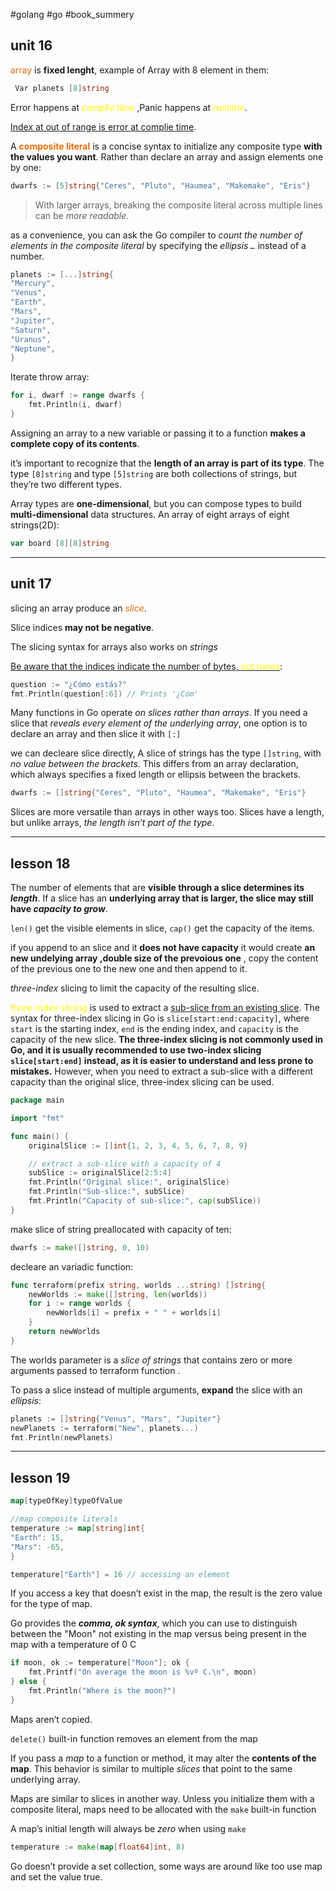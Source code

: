 #golang #go #book_summery 
## unit 16

<font color="#e36c09">array</font> is **fixed lenght**, example of Array with 8 element in them: 
```go
 Var planets [8]string
```

Error happens at *<font color="#ffff00">complie time</font>* ,Panic happens at *<font color="#ffff00">runtime</font>*.

<u>Index at out of range is error at complie time</u>.

A **<font color="#e36c09">composite literal</font>** is a concise syntax to initialize any composite type **with the values you want**. Rather than declare an array and assign elements one by one:

```go
dwarfs := [5]string{"Ceres", "Pluto", "Haumea", "Makemake", "Eris"}
```

> With larger arrays, breaking the composite literal across multiple lines can be *more readable*.

as a convenience, you can ask the Go compiler to *count the number of elements in the composite literal* by specifying the *ellipsis `…`* instead of a number.

```go
planets := [...]string{
"Mercury",
"Venus",
"Earth",
"Mars",
"Jupiter",
"Saturn",
"Uranus",
"Neptune",
}
```

Iterate throw array:
```go
for i, dwarf := range dwarfs {
    fmt.Println(i, dwarf)
}
```

Assigning an array to a new variable or passing it to a function **makes a complete copy of its contents**.

it’s important to recognize that the **length of an array is part of its type**. The type `[8]string` and type `[5]string` are both collections of strings, but they’re two different types.

Array types are **one-dimensional**, but you can compose types to build **multi-dimensional** data structures.
An array of eight arrays of eight strings(2D):
```go
var board [8][8]string
```

----------

## unit 17

slicing an array produce an *<font color="#e36c09">slice</font>*.

Slice indices **may not be negative**.

The slicing syntax for arrays also works on *strings*

<u>Be aware that the indices indicate the number of bytes, <font color="#ffff00">not runes</font></u>:

```go
question := "¿Cómo estás?"
fmt.Println(question[:6]) // Prints '¿Cóm'
```

Many functions in Go operate *on slices rather than arrays*. If you need a slice that *reveals every element of the underlying array*, one option is to declare an array and then slice it with `[:]`

we can decleare slice directly, A slice of strings has the type `[]string`, with *no value between the brackets*. This differs from an array declaration, which always specifies a fixed length or ellipsis between the brackets.

```go
dwarfs := []string{"Ceres", "Pluto", "Haumea", "Makemake", "Eris"}
```

Slices are more versatile than arrays in other ways too. Slices have a length, but unlike arrays, *the length isn’t part of the type*.

----------

## lesson 18

The number of elements that are **visible through a slice determines its *length***. If a slice has an **underlying array that is larger, the slice may still have *capacity to grow***.

`len()` get the visible elements in slice, `cap()` get the capacity of the items.

if you append to an slice and it **does not have capacity** it would create **an new undelying array ,double size of the prevoious one** , copy the content of the previous one to the new one and then append to it.

*three-index* slicing to limit the capacity of the resulting slice.

<font color="#ffff00">three-index slicing</font> is used to extract a <u>sub-slice from an existing slice</u>. The syntax for three-index slicing in Go is `slice[start:end:capacity]`, where `start` is the starting index, `end` is the ending index, and `capacity` is the capacity of the new slice. **The three-index slicing is not commonly used in Go, and it is usually recommended to use two-index slicing `slice[start:end]` instead, as it is easier to understand and less prone to mistakes.** However, when you need to extract a sub-slice with a different capacity than the original slice, three-index slicing can be used.
```go
package main

import "fmt"

func main() {
	originalSlice := []int{1, 2, 3, 4, 5, 6, 7, 8, 9}

	// extract a sub-slice with a capacity of 4
	subSlice := originalSlice[2:5:4]
	fmt.Println("Original slice:", originalSlice)
	fmt.Println("Sub-slice:", subSlice)
	fmt.Println("Capacity of sub-slice:", cap(subSlice))
}

```

make slice of string preallocated with capacity of ten:
```go
dwarfs := make([]string, 0, 10)
```

decleare an variadic function:
```go
func terraform(prefix string, worlds ...string) []string{
    newWorlds := make([]string, len(worlds))
    for i := range worlds {
        newWorlds[i] = prefix + " " + worlds[i]
    }
    return newWorlds
}
```

The worlds parameter is a *slice of strings* that contains zero or more arguments passed to terraform function .

To pass a slice instead of multiple arguments, **expand** the slice with an *ellipsis*:
```go
planets := []string{"Venus", "Mars", "Jupiter"}
newPlanets := terraform("New", planets...)
fmt.Println(newPlanets)
```

----------
## lesson 19

```go
map[typeOfKey]typeOfValue
```

```go
//map composite literals
temperature := map[string]int{
"Earth": 15,
"Mars": -65,
}

temperature["Earth"] = 16 // accessing an element
```

If you access a key that doesn’t exist in the map, the result is the zero value for the type of map.

Go provides the ***comma, ok syntax***, which you can use to distinguish between the "Moon" not existing in the map versus being present in the map with a temperature of 0 C

```go
if moon, ok := temperature["Moon"]; ok {
    fmt.Printf("On average the moon is %vº C.\n", moon)
} else {
    fmt.Println("Where is the moon?")
}
```

Maps aren’t copied.

`delete()` built-in function removes an element from the map

If you pass a *map* to a function or method, it may alter the **contents of the map**. This behavior is similar to multiple *slices* that point to the same underlying array.

Maps are similar to slices in another way. Unless you initialize them with a composite literal, maps need to be allocated with the `make` built-in function

A map’s initial length will always be *zero* when using `make`

```go
temperature := make(map[float64]int, 8)
```

 Go doesn’t provide a set collection, some ways are around like too use map and set the value true.

